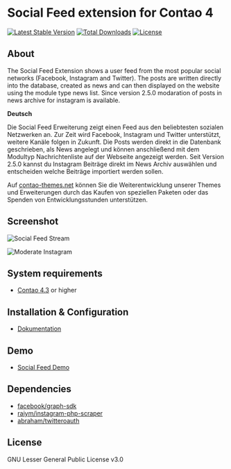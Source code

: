 Social Feed extension for Contao 4
============================================================

[![Latest Stable Version](https://poser.pugx.org/pdir/social-feed-bundle/v/stable)](https://packagist.org/packages/pdir/social-feed-bundle)
[![Total Downloads](https://poser.pugx.org/pdir/social-feed-bundle/downloads)](https://packagist.org/packages/pdir/social-feed-bundle)
[![License](https://poser.pugx.org/pdir/social-feed-bundle/license)](https://packagist.org/packages/pdir/social-feed-bundle)

About
-----

The Social Feed Extension shows a user feed from the most popular social
networks (Facebook, Instagram and Twitter). The posts are written directly
into the database, created as news and can then displayed on the website
using the module type news list. Since version 2.5.0 modaration of posts
in news archive for instagram is available.

**Deutsch**

Die Social Feed Erweiterung zeigt einen Feed aus den beliebtesten sozialen
Netzwerken an. Zur Zeit wird Facebook, Instagram und Twitter unterstützt,
weitere Kanäle folgen in Zukunft. Die Posts werden direkt in die Datenbank
geschrieben, als News angelegt und können anschließend mit dem Modultyp
Nachrichtenliste auf der Webseite angezeigt werden. Seit Version 2.5.0
kannst du Instagram Beiträge direkt im News Archiv auswählen und entscheiden
welche Beiträge importiert werden sollen.


Auf [contao-themes.net](https://contao-themes.net/sponsoring.html?isorc=3) können Sie die Weiterentwicklung unserer Themes und Erweiterungen durch das Kaufen von speziellen Paketen oder das Spenden von Entwicklungsstunden unterstützen.


Screenshot
-----------
![Social Feed Stream](https://pdir.de/files/pdir/01_inhalte/social_feed_demo.png)

![Moderate Instagram](https://pdir.de/files/pdir/01_inhalte/moderiere-instagram-im-backend.png)

System requirements
-------------------

* [Contao 4.3](https://github.com/contao/contao-bundle) or higher

Installation & Configuration
----------------------------
* [Dokumentation](https://docs.pdir.de/#/social-feed/index)

Demo
----------------------------
* [Social Feed Demo](https://demo.pdir.de/social-feed)

Dependencies
------------

- [facebook/graph-sdk](https://github.com/facebook/php-graph-sdk)
- [raiym/instagram-php-scraper](https://github.com/postaddictme/instagram-php-scraper)
- [abraham/twitteroauth](https://github.com/abraham/twitteroauth)

License
-------
GNU Lesser General Public License v3.0
